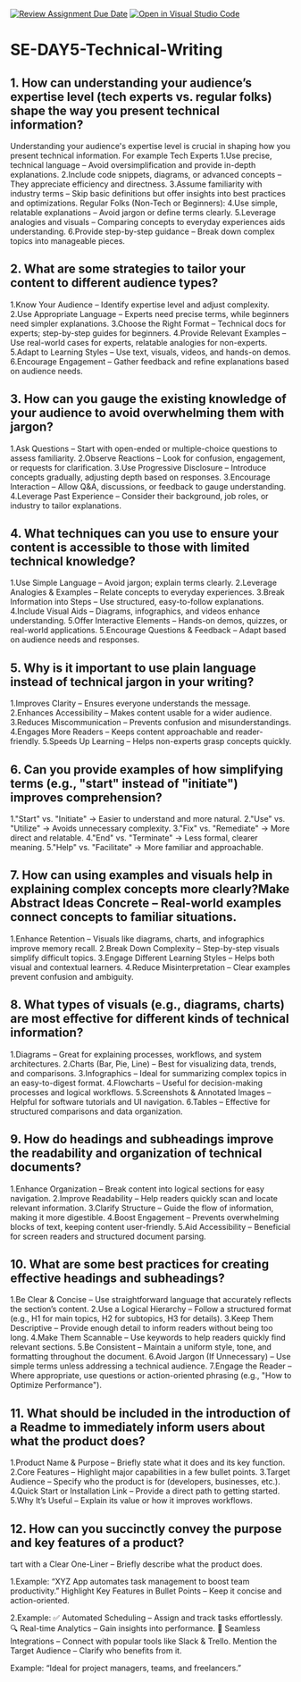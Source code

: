 [![Review Assignment Due Date](https://classroom.github.com/assets/deadline-readme-button-22041afd0340ce965d47ae6ef1cefeee28c7c493a6346c4f15d667ab976d596c.svg)](https://classroom.github.com/a/zsAR-pyY)
[![Open in Visual Studio Code](https://classroom.github.com/assets/open-in-vscode-2e0aaae1b6195c2367325f4f02e2d04e9abb55f0b24a779b69b11b9e10269abc.svg)](https://classroom.github.com/online_ide?assignment_repo_id=18493284&assignment_repo_type=AssignmentRepo)
# SE-DAY5-Technical-Writing
## 1. How can understanding your audience’s expertise level (tech experts vs. regular folks) shape the way you present technical information?
Understanding your audience's expertise level is crucial in shaping how you present technical information.
For example Tech Experts 
1.Use precise, technical language – Avoid oversimplification and provide in-depth explanations.
2.Include code snippets, diagrams, or advanced concepts – They appreciate efficiency and directness.
3.Assume familiarity with industry terms – Skip basic definitions but offer insights into best practices and optimizations.
Regular Folks (Non-Tech or Beginners):
4.Use simple, relatable explanations – Avoid jargon or define terms clearly.
5.Leverage analogies and visuals – Comparing concepts to everyday experiences aids understanding.
6.Provide step-by-step guidance – Break down complex topics into manageable pieces.
## 2. What are some strategies to tailor your content to different audience types?
1.Know Your Audience – Identify expertise level and adjust complexity.
2.Use Appropriate Language – Experts need precise terms, while beginners need simpler explanations.
3.Choose the Right Format – Technical docs for experts; step-by-step guides for beginners.
4.Provide Relevant Examples – Use real-world cases for experts, relatable analogies for non-experts.
5.Adapt to Learning Styles – Use text, visuals, videos, and hands-on demos.
6.Encourage Engagement – Gather feedback and refine explanations based on audience needs.
## 3. How can you gauge the existing knowledge of your audience to avoid overwhelming them with jargon?
1.Ask Questions – Start with open-ended or multiple-choice questions to assess familiarity.
2.Observe Reactions – Look for confusion, engagement, or requests for clarification.
3.Use Progressive Disclosure – Introduce concepts gradually, adjusting depth based on responses.
3.Encourage Interaction – Allow Q&A, discussions, or feedback to gauge understanding.
4.Leverage Past Experience – Consider their background, job roles, or industry to tailor explanations.
## 4. What techniques can you use to ensure your content is accessible to those with limited technical knowledge?
1.Use Simple Language – Avoid jargon; explain terms clearly.
2.Leverage Analogies & Examples – Relate concepts to everyday experiences.
3.Break Information into Steps – Use structured, easy-to-follow explanations.
4.Include Visual Aids – Diagrams, infographics, and videos enhance understanding.
5.Offer Interactive Elements – Hands-on demos, quizzes, or real-world applications.
5.Encourage Questions & Feedback – Adapt based on audience needs and responses.
## 5. Why is it important to use plain language instead of technical jargon in your writing?
1.Improves Clarity – Ensures everyone understands the message.
2.Enhances Accessibility – Makes content usable for a wider audience.
3.Reduces Miscommunication – Prevents confusion and misunderstandings.
4.Engages More Readers – Keeps content approachable and reader-friendly.
5.Speeds Up Learning – Helps non-experts grasp concepts quickly.
## 6. Can you provide examples of how simplifying terms (e.g., "start" instead of "initiate") improves comprehension?
1."Start" vs. "Initiate" → Easier to understand and more natural.
2."Use" vs. "Utilize" → Avoids unnecessary complexity.
3."Fix" vs. "Remediate" → More direct and relatable.
4."End" vs. "Terminate" → Less formal, clearer meaning.
5."Help" vs. "Facilitate" → More familiar and approachable.
## 7. How can using examples and visuals help in explaining complex concepts more clearly?Make Abstract Ideas Concrete – Real-world examples connect concepts to familiar situations.
1.Enhance Retention – Visuals like diagrams, charts, and infographics improve memory recall.
2.Break Down Complexity – Step-by-step visuals simplify difficult topics.
3.Engage Different Learning Styles – Helps both visual and contextual learners.
4.Reduce Misinterpretation – Clear examples prevent confusion and ambiguity.
## 8. What types of visuals (e.g., diagrams, charts) are most effective for different kinds of technical information?
1.Diagrams – Great for explaining processes, workflows, and system architectures.
2.Charts (Bar, Pie, Line) – Best for visualizing data, trends, and comparisons.
3.Infographics – Ideal for summarizing complex topics in an easy-to-digest format.
4.Flowcharts – Useful for decision-making processes and logical workflows.
5.Screenshots & Annotated Images – Helpful for software tutorials and UI navigation.
6.Tables – Effective for structured comparisons and data organization.
## 9. How do headings and subheadings improve the readability and organization of technical documents?
1.Enhance Organization – Break content into logical sections for easy navigation.
2.Improve Readability – Help readers quickly scan and locate relevant information.
3.Clarify Structure – Guide the flow of information, making it more digestible.
4.Boost Engagement – Prevents overwhelming blocks of text, keeping content user-friendly.
5.Aid Accessibility – Beneficial for screen readers and structured document parsing.
## 10. What are some best practices for creating effective headings and subheadings?
1.Be Clear & Concise – Use straightforward language that accurately reflects the section’s content.
2.Use a Logical Hierarchy – Follow a structured format (e.g., H1 for main topics, H2 for subtopics, H3 for details).
3.Keep Them Descriptive – Provide enough detail to inform readers without being too long.
4.Make Them Scannable – Use keywords to help readers quickly find relevant sections.
5.Be Consistent – Maintain a uniform style, tone, and formatting throughout the document.
6.Avoid Jargon (If Unnecessary) – Use simple terms unless addressing a technical audience.
7.Engage the Reader – Where appropriate, use questions or action-oriented phrasing (e.g., "How to Optimize Performance").
## 11. What should be included in the introduction of a Readme to immediately inform users about what the product does?
1.Product Name & Purpose – Briefly state what it does and its key function.
2.Core Features – Highlight major capabilities in a few bullet points.
3.Target Audience – Specify who the product is for (developers, businesses, etc.).
4.Quick Start or Installation Link – Provide a direct path to getting started.
5.Why It’s Useful – Explain its value or how it improves workflows.
## 12. How can you succinctly convey the purpose and key features of a product?
tart with a Clear One-Liner – Briefly describe what the product does.

1.Example: “XYZ App automates task management to boost team productivity.”
Highlight Key Features in Bullet Points – Keep it concise and action-oriented.

2.Example:
✅ Automated Scheduling – Assign and track tasks effortlessly.
🔍 Real-time Analytics – Gain insights into performance.
🔄 Seamless Integrations – Connect with popular tools like Slack & Trello.
Mention the Target Audience – Clarify who benefits from it.

Example: “Ideal for project managers, teams, and freelancers.”
